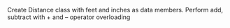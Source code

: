 Create Distance class with feet and inches as data members. Perform add, subtract with + and – operator overloading
